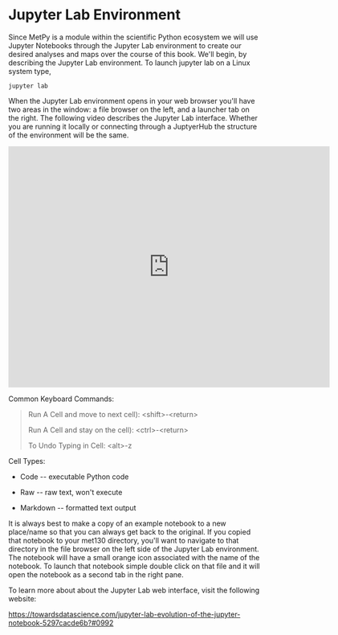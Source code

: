 # Jupyter Lab Environment

Since MetPy is a module within the scientific Python ecosystem we will
use Jupyter Notebooks through the Jupyter Lab environment to create our
desired analyses and maps over the course of this book. We'll begin, by
describing the Jupyter Lab environment. To launch jupyter lab on a Linux
system type,

```
jupyter lab
```

When the Jupyter Lab environment opens in your web browser you'll have
two areas in the window: a file browser on the left, and a launcher tab
on the right. The following video describes the Jupyter Lab interface.
Whether you are running it locally or connecting through a JuptyerHub
the structure of the environment will be the same.

<iframe
    width="640"
    height="480"
    src="https://youtube.com/embed/ZTnNdvByeu0"
    frameborder="0"
    allow="autoplay; encrypted-media"
    allowfullscreen
>
</iframe>

Common Keyboard Commands:

> Run A Cell and move to next cell): \<shift\>-\<return\>
>
> Run A Cell and stay on the cell): \<ctrl\>-\<return\>
>
> To Undo Typing in Cell: \<alt\>-z

Cell Types:

-   Code -- executable Python code

-   Raw -- raw text, won't execute

-   Markdown -- formatted text output

It is always best to make a copy of an example notebook to a new
place/name so that you can always get back to the original. If you
copied that notebook to your met130 directory, you'll want to navigate
to that directory in the file browser on the left side of the Jupyter
Lab environment. The notebook will have a small orange icon associated
with the name of the notebook. To launch that notebook simple double
click on that file and it will open the notebook as a second tab in the
right pane.

To learn more about about the Jupyter Lab web interface, visit the
following website:

<https://towardsdatascience.com/jupyter-lab-evolution-of-the-jupyter-notebook-5297cacde6b?#0992>
